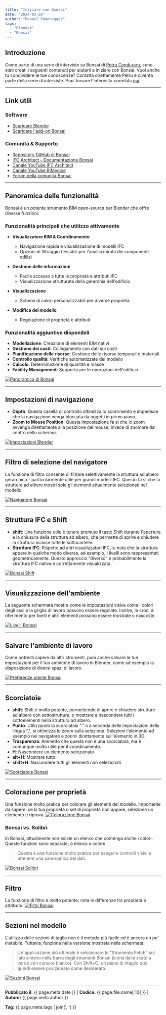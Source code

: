 ```yaml
---
title: "Iniziare con Bonsai"
date: "2024-03-20"
author: "Manuel Emmenegger"
tags:
  - "Blender"
  - "Bonsai"
---
```


## Introduzione
Come parte di una serie di interviste su Bonsai di [Petru Conduraru](https://www.linkedin.com/in/petruc/), sono stati creati i seguenti contenuti per aiutarti a iniziare con Bonsai. Vuoi anche tu condividere le tue conoscenze? Contatta direttamente Petru e diventa parte della serie di interviste.
Puoi trovare l'intervista correlata [qui](https://www.linkedin.com/events/7306208458582757378/about/).

---
## Link utili
### Software
- [Scaricare Blender](https://www.blender.org/download/)
- [Scaricare l'add-on Bonsai](https://blenderbim.org/download.html)

### Comunità & Supporto
- [Repository GitHub di Bonsai](https://github.com/IfcOpenShell/IfcOpenShell)
- [IFC Architect - Documentazione Bonsai](https://ifcarchitect.com/)
- [Canale YouTube IFC Architect](https://www.youtube.com/@ifcarchitect)
- [Canale YouTube BIMvoice](https://www.youtube.com/@BIMvoice)
- [Forum della comunità Bonsai](https://community.osarch.org/)

---
## Panoramica delle funzionalità
Bonsai è un potente strumento BIM open-source per Blender che offre diverse funzioni:

### Funzionalità principali che utilizzo attivamente

- **Visualizzatore BIM & Coordinamento**
    - Navigazione rapida e visualizzazione di modelli IFC
    - Opzioni di filtraggio flessibili per l'analisi mirata dei componenti edilizi

- **Gestione delle informazioni**
    - Facile accesso a tutte le proprietà e attributi IFC
    - Visualizzazione strutturata della gerarchia dell'edificio

- **Visualizzazione**
    - Schemi di colori personalizzabili per diverse proprietà

- **Modifica del modello**
    - Regolazione di proprietà e attributi

### Funzionalità aggiuntive disponibili

- **Modellazione**: Creazione di elementi BIM nativi
- **Gestione dei costi**: Collegamento con dati sui costi
- **Pianificazione delle risorse**: Gestione delle risorse temporali e materiali
- **Controllo qualità**: Verifiche automatizzate del modello
- **Calcolo**: Determinazione di quantità e masse
- **Facility Management**: Supporto per le operazioni dell'edificio

[![Panoramica di Bonsai](assets/bo100-1001_01_bonsai-overview.jpg)](assets/bo100-1001_01_bonsai-overview.jpg)

---
## Impostazioni di navigazione
- **Depth**: Questa casella di controllo ottimizza lo scorrimento e impedisce che la navigazione venga bloccata da oggetti in primo piano.
- **Zoom to Mouse Position**: Questa impostazione fa sì che lo zoom avvenga direttamente alla posizione del mouse, invece di zoomare dal centro dello schermo.

[![Impostazioni Blender](assets/bo100-1001_02_bonsai-blender-settings.jpg)](assets/bo100-1001_02_bonsai-blender-settings.jpg)

---
## Filtro di selezione del navigatore
La funzione di filtro consente di filtrare selettivamente la struttura ad albero gerarchica - particolarmente utile per grandi modelli IFC. Questo fa sì che la struttura ad albero mostri solo gli elementi attualmente selezionati nel modello.

[![Navigatore Bonsai](assets/bo100-1001_03_bonsai-navigator.jpg)](assets/bo100-1001_03_bonsai-navigator.jpg)

---
## Struttura IFC e Shift
- **shift**: Una funzione utile è tenere premuto il tasto Shift durante l'apertura e la chiusura della struttura ad albero, che permette di aprire e chiudere la struttura incluse tutte le sottocartelle.
- **Struttura IFC**: Rispetto ad altri visualizzatori IFC, si nota che la struttura appare in qualche modo diversa, ad esempio, i livelli sono rappresentati geometricamente. Questo approccio "diverso" è probabilmente la struttura IFC nativa e correttamente visualizzata.

[![Bonsai Shift](assets/bo100-1001_04_bonsai-shift.jpg)](assets/bo100-1001_04_bonsai-shift.jpg)

---
## Visualizzazione dell'ambiente
La seguente schermata mostra come le impostazioni visive come i colori degli assi e la griglia di lavoro possono essere regolate. Inoltre, le croci di riferimento per livelli e altri elementi possono essere mostrate o nascoste.

[![Livelli Bonsai](assets/bo100-1001_05_bonsai-levels.jpg)](assets/bo100-1001_05_bonsai-levels.jpg)

---
## Salvare l'ambiente di lavoro
Come potresti sapere da altri strumenti, puoi anche salvare le tue impostazioni per il tuo ambiente di lavoro in Blender, come ad esempio la disposizione di diversi spazi di lavoro.

[![Preferenze utente Bonsai](assets/bo100-1001_06_bonsai-userpref.jpg)](assets/bo100-1001_06_bonsai-userpref.jpg)

---
## Scorciatoie
- **shift**: Shift è molto potente, permettendo di aprire e chiudere strutture ad albero con sottostrutture, o mostrare e nascondere tutti i sottoelementi nella struttura ad albero.
- **Punto**: Utilizzando la scorciatoia "." o a seconda delle impostazioni della lingua ",", si ottimizza lo zoom sulla selezione. Selezioni l'elemento ad esempio nel navigatore e zoomi direttamente sull'elemento in 3D.
- **Trasparenza**: Ammetto che questa non è una scorciatoia, ma è comunque molto utile per il coordinamento.
- **H**: Nascondere un elemento selezionato
- **alt+H**: Mostrare tutto
- **shift+H**: Nascondere tutti gli elementi non selezionati

[![Scorciatoie Bonsai](assets/bo100-1001_07_bonsai-shortcuts.jpg)](assets/bo100-1001_07_bonsai-shortcuts.jpg)

---
## Colorazione per proprietà
Una funzione molto pratica per colorare gli elementi del modello. Importante da sapere: se la tua proprietà o set di proprietà non appare, seleziona un elemento e riprova.
[![Colorazione Bonsai](assets/bo100-1001_08_bonsai-colorizing.jpg)](assets/bo100-1001_08_bonsai-colorizing.jpg)

### Bonsai vs. Solibri
In Bonsai, attualmente non esiste un elenco che contenga anche i colori. Queste funzioni sono separate, o elenco o colore.
> Questa è una funzione molto pratica per eseguire controlli visivi e ottenere una panoramica dei dati.

[![Bonsai Solibri](assets/bo100-1001_09_bonsai-solibri.jpg)](assets/bo100-1001_09_bonsai-solibri.jpg)

---
## Filtro
La funzione di filtro è molto potente; nota le differenze tra proprietà e attributo.
[![Filtri Bonsai](assets/bo100-1001_10_bonsai-filters.jpg)](assets/bo100-1001_10_bonsai-filters.jpg)

---
## Sezioni nel modello
L'utilizzo delle sezioni di taglio non è il metodo più facile ed è ancora un po' instabile. Tuttavia, funziona nella versione mostrata nella schermata.
> Un'applicazione più ottimale è selezionare lo "Strumento Fetch" sul lato sinistro nella barra degli strumenti Bonsai (icona della scatola verde con cursore bianco). Con Shift+C, un piano di ritaglio può quindi essere posizionato come desiderato.

[![Sezioni Bonsai](assets/bo100-1001_11_bonsai-sections.jpg)](assets/bo100-1001_11_bonsai-sections.jpg)


---
**Pubblicato il:** {{ page.meta.date }} | **Codice:** {{ page.file.name[:10] }}  | **Autore:** {{ page.meta.author }}

**Tag:** {{ page.meta.tags | join(', ') }} 